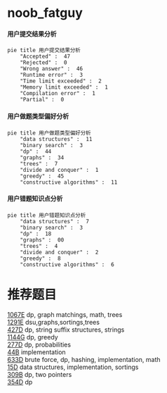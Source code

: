 # noob_fatguy

<!-- tabs:start -->



#### **用户提交结果分析**

```mermaid
pie title 用户提交结果分析
    "Accepted" :  47
    "Rejected" :  0
    "Wrong answer" :  46
    "Runtime error" :  3
    "Time limit exceeded" :  2
    "Memory limit exceeded" :  1
    "Compilation error" :  1
    "Partial" :  0
```

#### **用户做题类型偏好分析**

```mermaid
pie title 用户做题类型偏好分析
    "data structures" :  11
    "binary search" :  3
    "dp" :  44
    "graphs" :  34
    "trees" :  7
    "divide and conquer" :  1
    "greedy" :  45
    "constructive algorithms" :  11
```
#### **用户错题知识点分析**

```mermaid
pie title 用户错题知识点分析
    "data structures" :  7
    "binary search" :  3
    "dp" :  18
    "graphs" :  00
    "trees" :  4
    "divide and conquer" :  2
    "greedy" :  8
    "constructive algorithms" :  6
```



<!-- tabs:end -->
# 推荐题目
[1067E](https://codeforces.com/contest/1067/problem/E)		dp,
                        graph matchings,
                        math,
                        trees		  
[1291E](https://codeforces.com/contest/1291/problem/E)		dsu,graphs,sortings,trees		  
[427D](https://codeforces.com/contest/427/problem/D)		dp,
                        string suffix structures,
                        strings		  
[1144G](https://codeforces.com/contest/1144/problem/G)		dp,
                        greedy		  
[277D](https://codeforces.com/contest/277/problem/D)		dp,
                        probabilities		  
[44B](https://codeforces.com/contest/44/problem/B)		implementation		  
[633D](https://codeforces.com/contest/633/problem/D)		brute force,
                        dp,
                        hashing,
                        implementation,
                        math		  
[15D](https://codeforces.com/contest/15/problem/D)		data structures,
                        implementation,
                        sortings		  
[309B](https://codeforces.com/contest/309/problem/B)		dp,
                        two pointers		  
[354D](https://codeforces.com/contest/354/problem/D)		dp		  
